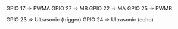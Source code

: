 GPIO 17 => PWMA
GPIO 27 => MB
GPIO 22 => MA
GPIO 25 => PWMB

GPIO 23 => Ultrasonic (trigger)
GPIO 24 => Ultrasonic (echo)